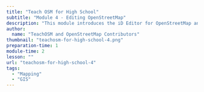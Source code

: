 ```yaml
---
title: "Teach OSM for High School"
subtitle: "Module 4 - Editing OpenStreetMap"
description: "This module introduces the iD Editor for OpenStreetMap and how to use it to create and maintain geographic data on the OpenStreetMap platform"
author:
  name: "TeachOSM and OpenStreetMap Contributors"
thumbnail: "teachosm-for-high-school-4.png"
preparation-time: 1
module-time: 2
lesson: ""
url: "teachosm-for-high-school-4"
tags:
  - "Mapping"
  - "GIS"
---
```

